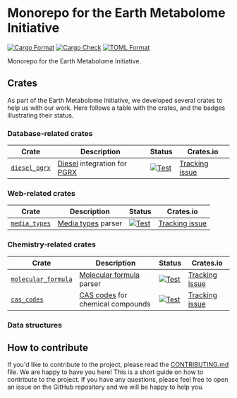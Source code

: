 # Monorepo for the Earth Metabolome Initiative

[![Cargo Format](https://github.com/earth-metabolome-initiative/emi-monorepo/actions/workflows/global-cargo-fmt.yml/badge.svg)](https://github.com/earth-metabolome-initiative/emi-monorepo/actions/workflows/global-cargo-fmt.yml)
[![Cargo Check](https://github.com/earth-metabolome-initiative/emi-monorepo/actions/workflows/global-check.yml/badge.svg)](https://github.com/earth-metabolome-initiative/emi-monorepo/actions/workflows/global-check.yml)
[![TOML Format](https://github.com/earth-metabolome-initiative/emi-monorepo/actions/workflows/global-toml-fmt.yml/badge.svg)](https://github.com/earth-metabolome-initiative/emi-monorepo/actions/workflows/global-toml-fmt.yml)

Monorepo for the Earth Metabolome Initiative.

## Crates

As part of the Earth Metabolome Initiative, we developed several crates to help us with our work.
Here follows a table with the crates, and the badges illustrating their status.

### Database-related crates

| Crate | Description | Status | Crates.io |
|-------|-------------|--------|-----------|
| [`diesel_pgrx`](https://github.com/earth-metabolome-initiative/emi-monorepo/tree/main/utils/diesel_pgrx) | [Diesel](https://docs.rs/diesel/latest/diesel/) integration for [PGRX](https://github.com/pgcentralfoundation/pgrx) | [![Test](https://github.com/earth-metabolome-initiative/emi-monorepo/actions/workflows/cargo-test-diesel-pgrx.yml/badge.svg)](https://github.com/earth-metabolome-initiative/emi-monorepo/actions/workflows/cargo-test-diesel-pgrx.yml) | [Tracking issue](https://github.com/earth-metabolome-initiative/emi-monorepo/issues/78) |

### Web-related crates

| Crate | Description | Status | Crates.io |
|-------|-------------|--------|-----------|
| [`media_types`](https://github.com/earth-metabolome-initiative/emi-monorepo/tree/main/web/web_common/media_types) | [Media types](https://en.wikipedia.org/wiki/Media_type) parser | [![Test](https://github.com/earth-metabolome-initiative/emi-monorepo/actions/workflows/cargo-test-media_types.yml/badge.svg)](https://github.com/earth-metabolome-initiative/emi-monorepo/actions/workflows/cargo-test-media_types.yml) | [Tracking issue](https://github.com/earth-metabolome-initiative/emi-monorepo/issues/84) |

### Chemistry-related crates

| Crate | Description | Status | Crates.io |
|-------|-------------|--------|-----------|
| [`molecular_formula`](https://github.com/earth-metabolome-initiative/emi-monorepo/tree/main/web/web_common/molecular_formula) | [Molecular formula](https://en.wikipedia.org/wiki/Molecular_formula) parser | [![Test](https://github.com/earth-metabolome-initiative/emi-monorepo/actions/workflows/cargo-test-molecular_formula.yml/badge.svg)](https://github.com/earth-metabolome-initiative/emi-monorepo/actions/workflows/cargo-test-molecular_formula.yml) | [Tracking issue](https://github.com/earth-metabolome-initiative/emi-monorepo/issues/81) |
| [`cas_codes`](https://github.com/earth-metabolome-initiative/emi-monorepo/tree/main/web/web_common/cas_codes) | [CAS codes](https://en.wikipedia.org/wiki/CAS_Registry_Number) for chemical compounds | [![Test](https://github.com/earth-metabolome-initiative/emi-monorepo/actions/workflows/cargo-test-cas_codes.yml/badge.svg)](https://github.com/earth-metabolome-initiative/emi-monorepo/actions/workflows/cargo-test-cas_codes.yml) | [Tracking issue](https://github.com/earth-metabolome-initiative/emi-monorepo/issues/80) |

### Data structures

## How to contribute

If you'd like to contribute to the project, please read the [CONTRIBUTING.md](CONTRIBUTING.md) file. We are happy to have you here! This is a short guide on how to contribute to the project. If you have any questions, please feel free to open an issue on the GitHub repository and we will be happy to help you.
